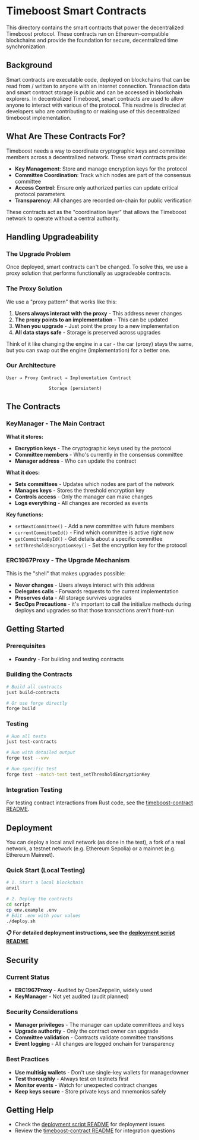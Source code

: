 # Timeboost Smart Contracts

This directory contains the smart contracts that power the decentralized Timeboost protocol. These contracts run on Ethereum-compatible blockchains and provide the foundation for secure, decentralized time synchronization.

## Background
Smart contracts are executable code, deployed on blockchains that 
can be read from / written to anyone with an internet connection. 
Transaction data and smart contract storage is public and can be 
accessed in blockchain explorers. In decentralized Timeboost, 
smart contracts are used to allow anyone to interact with various 
of the protocol. This readme is directed at developers who are 
contributing to or making use of this decentralized timeboost 
implementation. 

## What Are These Contracts For?

Timeboost needs a way to coordinate cryptographic keys and committee members across a decentralized network. These smart contracts provide:

- **Key Management**: Store and manage encryption keys for the protocol
- **Committee Coordination**: Track which nodes are part of the consensus committee
- **Access Control**: Ensure only authorized parties can update critical protocol parameters
- **Transparency**: All changes are recorded on-chain for public verification

These contracts act as the "coordination layer" that allows the Timeboost network to operate without a central authority.

## Handling Upgradeability

### The Upgrade Problem
Once deployed, smart contracts can't be changed. To solve this, we use a proxy solution that performs functionally as upgradeable contracts. 

### The Proxy Solution
We use a "proxy pattern" that works like this:

1. **Users always interact with the proxy** - This address never changes
2. **The proxy points to an implementation** - This can be updated
3. **When you upgrade** - Just point the proxy to a new implementation
4. **All data stays safe** - Storage is preserved across upgrades

Think of it like changing the engine in a car - the car (proxy) stays the same, but you can swap out the engine (implementation) for a better one.

### Our Architecture
```
User → Proxy Contract → Implementation Contract
                    ↓
                Storage (persistent)
```

## The Contracts

### KeyManager - The Main Contract

**What it stores:**
- **Encryption keys** - The cryptographic keys used by the protocol
- **Committee members** - Who's currently in the consensus committee
- **Manager address** - Who can update the contract

**What it does:**
- **Sets committees** - Updates which nodes are part of the network
- **Manages keys** - Stores the threshold encryption key
- **Controls access** - Only the manager can make changes
- **Logs everything** - All changes are recorded as events

**Key functions:**
- `setNextCommittee()` - Add a new committee with future members
- `currentCommitteeId()` - Find which committee is active right now
- `getCommitteeById()` - Get details about a specific committee
- `setThresholdEncryptionKey()` - Set the encryption key for the protocol

### ERC1967Proxy - The Upgrade Mechanism
This is the "shell" that makes upgrades possible:

- **Never changes** - Users always interact with this address
- **Delegates calls** - Forwards requests to the current implementation
- **Preserves data** - All storage survives upgrades
- **SecOps Precautions** - it's important to call the initialize methods during deploys and upgrades so that those transactions aren't front-run

## Getting Started

### Prerequisites
- **Foundry** - For building and testing contracts

### Building the Contracts
```bash
# Build all contracts
just build-contracts

# Or use forge directly
forge build
```

### Testing
```bash
# Run all tests
just test-contracts

# Run with detailed output
forge test --vvv

# Run specific test
forge test --match-test test_setThresholdEncryptionKey
```

### Integration Testing
For testing contract interactions from Rust code, see the [timeboost-contract README](../timeboost-contract/README.md).

## Deployment
You can deploy a local anvil network (as done in the test), a fork of a real network, a testnet network (e.g. Ethereum Sepolia) or a mainnet (e.g. Ethereum Mainnet).

### Quick Start (Local Testing)
```bash
# 1. Start a local blockchain
anvil

# 2. Deploy the contracts
cd script
cp env.example .env
# Edit .env with your values
./deploy.sh
```

**📋 For detailed deployment instructions, see the [deployment script README](script/README.md)**

## Security

### Current Status
- **ERC1967Proxy** - Audited by OpenZeppelin, widely used
- **KeyManager** - Not yet audited (audit planned)

### Security Considerations
- **Manager privileges** - The manager can update committees and keys
- **Upgrade authority** - Only the contract owner can upgrade
- **Committee validation** - Contracts validate committee transitions
- **Event logging** - All changes are logged onchain for transparency

### Best Practices
- **Use multisig wallets** - Don't use single-key wallets for manager/owner
- **Test thoroughly** - Always test on testnets first
- **Monitor events** - Watch for unexpected contract changes
- **Keep keys secure** - Store private keys and mnemonics safely

## Getting Help
- Check the [deployment script README](script/README.md) for deployment issues
- Review the [timeboost-contract README](../timeboost-contract/README.md) for integration questions